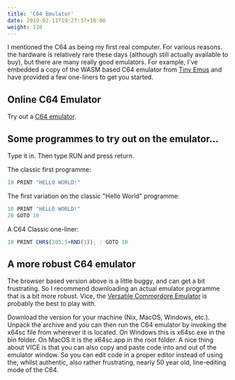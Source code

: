 ```yaml
---
title: 'C64 Emulator'
date: 2019-02-11T19:27:37+10:00
weight: 110
---
```



I mentioned the C64 as being my first real computer. For various reasons. the hardware is relatively rare these days (although still actually available to buy), but there are many really good emulators. For example, I've embedded a copy of the WASM based C64 emulator from [Tiny Emus](https://floooh.github.io/tiny8bit/) and have provided a few one-liners to get you started.

## Online C64 Emulator

Try out a [C64 emulator](https://siwells.github.io/READY/demos/c64/index.html). 


## Some programmes to try out on the emulator...

Type it in. Then type RUN and press return.


The classic first programme:

```js
10 PRINT "HELLO WORLD!"
```


The first variation on the classic "Hello World" programme:

```js
10 PRINT "HELLO WORLD!"
20 GOTO 10
```


A C64 Classic one-liner:
```js
10 PRINT CHR$(205.5+RND(1)); : GOTO 10
```


## A more robust C64 emulator

The browser based version above is a little buggy, and can get a bit frustrating. So I recommend downloading an actual emulator programme that is a bit more robust. Vice, the [Versatile Commordore Emulator](https://vice-emu.sourceforge.io/) is probably the best to play with.

Download the version for your machine (Nix, MacOS, Windows, etc.). Unpack the archive and you can then run the C64 emulator by invoking the x64sc file from wherever it is located. On Windows this is x64sc.exe in the bin folder. On MacOS it is the x64sc.app in the root folder. A nice thing about VICE is that you can also copy and paste code into and out of the emulator window. So you can edit code in a proper editor instead of using the, whilst authentic, also rather frustrating, nearly 50 year old, line-editing mode of the C64.
